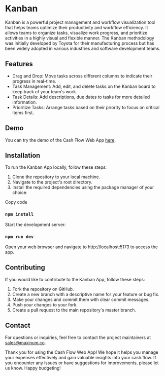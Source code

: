 # Kanban

Kanban is a powerful project management and workflow visualization tool that helps teams optimize their productivity and workflow efficiency. It allows teams to organize tasks, visualize work progress, and prioritize activities in a highly visual and flexible manner. The Kanban methodology was initially developed by Toyota for their manufacturing process but has been widely adopted in various industries and software development teams.

## Features
- Drag and Drop: Move tasks across different columns to indicate their progress in real-time.
- Task Management: Add, edit, and delete tasks on the Kanban board to keep track of your team's work.
- Task Details: Add descriptions, due dates to tasks for more detailed information.
- Prioritize Tasks: Arrange tasks based on their priority to focus on critical items first.

## Demo

You can try the demo of the Cash Flow Web App <a href="https://superb-buttercream-8748df.netlify.app/" target="_blank">here</a>.

## Installation
To run the Kanban App locally, follow these steps:

1. Clone the repository to your local machine.
2. Navigate to the project's root directory.
3. Install the required dependencies using the package manager of your choice:

Copy code
### `npm install`
Start the development server:
### `npm run dev`
Open your web browser and navigate to http://localhost:5173 to access the app.

## Contributing

If you would like to contribute to the Kanban App, follow these steps:

1. Fork the repository on GitHub.
2. Create a new branch with a descriptive name for your feature or bug fix.
3. Make your changes and commit them with clear commit messages.
4. Push your changes to your fork.
5. Create a pull request to the main repository's master branch.

## Contact
For questions or inquiries, feel free to contact the project maintainers at sales@maxinum.co.

Thank you for using the Cash Flow Web App! We hope it helps you manage your expenses effectively and gain valuable insights into your cash flow. If you encounter any issues or have suggestions for improvements, please let us know. Happy budgeting!
